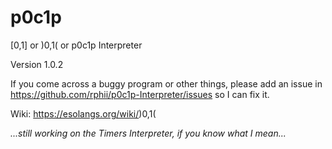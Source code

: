 # p0c1p

\[0,1\] or )0,1( or p0c1p Interpreter

Version 1.0.2

If you come across a buggy program or other things, please add an issue in https://github.com/rphii/p0c1p-Interpreter/issues so I can fix it.

Wiki: https://esolangs.org/wiki/)0,1(

_...still working on the Timers Interpreter, if you know what I mean..._

